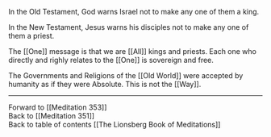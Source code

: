 In the Old Testament, God warns Israel not to make any one of them a king. 

In the New Testament, Jesus warns his disciples not to make any one of them a priest. 

The [[One]] message is that we are [[All]] kings and priests. Each one who directly and righly relates to the [[One]] is sovereign and free. 

The Governments and Religions of the [[Old World]] were accepted by humanity as if they were Absolute. This is not the [[Way]]. 

___

Forward to [[Meditation 353]]  
Back to [[Meditation 351]]  
Back to table of contents [[The Lionsberg Book of Meditations]]  